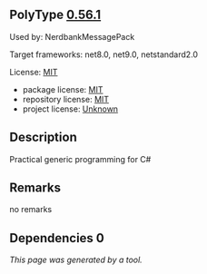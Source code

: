 PolyType [0.56.1](https://www.nuget.org/packages/PolyType/0.56.1)
--------------------

Used by: NerdbankMessagePack

Target frameworks: net8.0, net9.0, netstandard2.0

License: [MIT](../../../../licenses/mit) 

- package license: [MIT](https://licenses.nuget.org/MIT) 
- repository license: [MIT](https://github.com/eiriktsarpalis/PolyType) 
- project license: [Unknown](https://eiriktsarpalis.github.io/PolyType/) 

Description
-----------
Practical generic programming for C#

Remarks
-----------
no remarks


Dependencies 0
-----------


*This page was generated by a tool.*